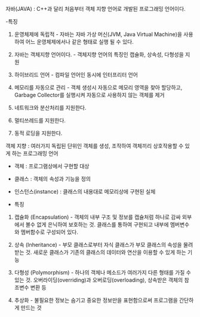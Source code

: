 자바(JAVA)
: C++과 달리 처음부터 객체 지향 언어로 개발된 프로그래밍 언어이다.

-특징 

1. 운영체제에 독립적 - 자바는 자바 가상 머신(JVM, Java Virtual Machine)을 사용하여 어느 운영체제에서나 같은 형태로 실행 될 수 있다.

2. 자바는 객체지향 언어이다. - 객체지향 언어의 특징인 캡슐화, 상속성, 다형성을 지원

3. 하이브리드 언어 - 컴파일 언어인 동시에 인터프리터 언어

4. 메모리를 자동으로 관리 - 객체 생성시 자동으로 메모리 영역을 찾아 할당하고, Garbage Collector를 실행시켜 자동으로 사용하지 않는 객체를 제거

5. 네트워크와 분산처리를 지원한다.

6. 멀티쓰레드를 지원한다.

7. 동적 로딩을 지원한다.

객체 지향 : 여러가지 독립된 단위인 객체를 생성, 조작하여 객체끼리 상호작용할 수 있게 하는 프로그래밍 언어

- 객체 : 프로그램상에서 구현할 대상

- 클래스 : 객체의 속성과 기능을 정의

- 인스턴스(instance) : 클래스의 내용대로 메모리상에 구현된 실체

- 특징 

1) 캡슐화 (Encapsulation) - 객체의 내부 구조 및 정보를 캡슐처럼 하나로 감싸 외부에서 볼수 없게 은닉하여 보호하는 것. 클래스를 통하여 구현되고 내부에 멤버변수와 멤버함수로 구성되어 있다.

2) 상속 (Inheritance) - 부모 클래스로부터 자식 클래스가 부모 클래스의 속성을 물려받는 것. 새로운 클래스가 기존의 클래스의 데이터와 연산을 이용할 수 있게 하는 기능

3) 다형성 (Polymorphism) - 하나의 객체나 메소드가 여러가지 다른 형태를 가질 수 있는 것. 오버라이딩(overriding)과 오버로딩(overloading), 상속받은 객체의 참조변수 변환 등

4) 추상화 - 불필요한 정보는 숨기고 중요한 정보만을 표현함으로써 프로그램을 간단하게 만드는 것